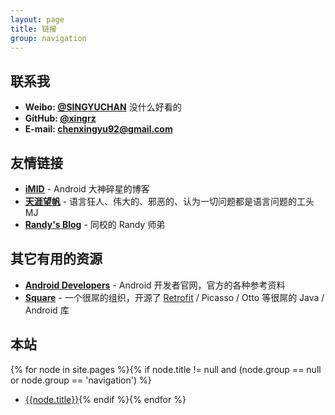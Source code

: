 ```yaml
---
layout: page
title: 链接
group: navigation
---
```


## 联系我

- **Weibo: [@SINGYUCHAN](http://weibo.com/xingrz)** 没什么好看的
- **GitHub: [@xingrz](https://github.com/xingrz)**
- **E-mail: [chenxingyu92@gmail.com](mailto:chenxingyu92@gmail.com)**

## 友情链接

- **[iMID](http://imid.me/)** - Android 大神碎星的博客
- **[天涯望帆](http://mjason.github.io/)** - 语言狂人、伟大的、邪恶的、认为一切问题都是语言问题的工头 MJ
- **[Randy's Blog](http://djyde.github.io/)** - 同校的 Randy 师弟

## 其它有用的资源

- **[Android Developers](https://developer.android.com/develop)** - Android 开发者官网，官方的各种参考资料
- **[Square](http://square.github.io/)** - 一个很屌的组织，开源了 [Retrofit](/tags.html#Retrofit-ref) / Picasso / Otto 等很屌的 Java / Android 库

## 本站

{% for node in site.pages %}{% if node.title != null and (node.group == null or node.group == 'navigation') %}
  - [{{node.title}}]({{node.url}}){% endif %}{% endfor %}
